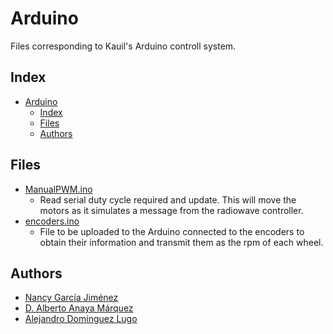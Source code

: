 # Arduino
Files corresponding to Kauil's Arduino controll system.

## Index
- [Arduino](#arduino)
  - [Index](#index)
  - [Files](#files)
  - [Authors](#authors)


## Files
- [ManualPWM.ino](ManualPWM.ino)
  - Read serial duty cycle required and update. This will move the motors as it  simulates a message from the radiowave controller.
- [encoders.ino](encoders.ino)
  - File to be uploaded to the Arduino connected to the encoders to obtain their information and transmit them as the rpm of each wheel.

## Authors
- [Nancy García Jiménez](https://github.com/nansnova)
- [D. Alberto Anaya Márquez](https://github.com/A01379375) 
- [Alejandro Domínguez Lugo](https://github.com/AlDomL9)